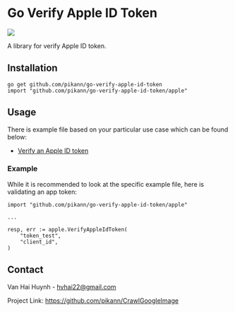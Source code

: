 Go Verify Apple ID Token
======

![](https://img.shields.io/badge/golang-1.17-blue.svg?style=flat)

A library for verify Apple ID token.

## Installation
```
go get github.com/pikann/go-verify-apple-id-token
import "github.com/pikann/go-verify-apple-id-token/apple"
```

## Usage
There is example file based on your particular use case which can be found below:
- [Verify an Apple ID token](examples/main.go)

### Example
While it is recommended to look at the specific example file, here is validating an app token:
``` golang
import "github.com/pikann/go-verify-apple-id-token/apple"

...

resp, err := apple.VerifyAppleIdToken(
    "token_test",
    "client_id",
)
```

## Contact
Van Hai Huynh - hvhai22@gmail.com

Project Link: https://github.com/pikann/CrawlGoogleImage